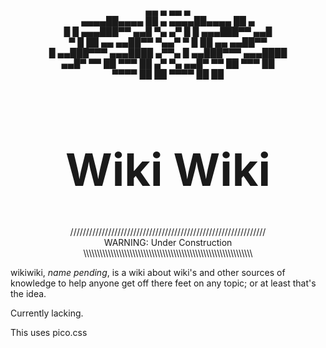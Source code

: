 <p align="center">
<br>     ▄▄        ▄                                      ▄▄        ▄
<br> ▄▄▄▄██▄▄▄▄    ██   ▄                             ▄▄▄▄██▄▄▄▄    ██   ▄
<br> █        █ ▄▄▄███▀▀             ▄▄█   ▀▄    ▄▀   █        █ ▄▄▄███▀▀             ▄▄█
<br> ▀        █     ██   ▄▄       ▄▄██▀▀     ▀▄▄▀     ▀        █     ██   ▄▄       ▄▄██▀▀
<br>          █   ▄▄███▀▀▀   ▄▄▄████         ▄▀▀▄              █   ▄▄███▀▀▀   ▄▄▄████
<br>       ▄▄█▀  ▀▀  ██      ▀▀▀  ██       ▄▀    ▀▄        ▄▄█▀  ▀▀  ██      ▀▀▀  ██
<br>     ▀▀▀▀         ██          ██                     ▀▀▀▀         ██          ██
</p>
<!-- Happy accident -->

<h1 align="center" style="font-size:72px" href="https://prex-aliya.github.io/index.html">Wiki Wiki</h1>
<p align="center">
//////////////////////////////////////////////////////////////<br>
WARNING: Under Construction<br>
\\\\\\\\\\\\\\\\\\\\\\\\\\\\\\\\\\\\\\\\\\\\\\\\\\\\\\\\\\\\\\
</p>


wikiwiki, <i>name pending</i>, is a wiki about wiki's and other sources of
knowledge to help anyone get off there feet on any topic; or at least that's the
idea.

Currently lacking.

This uses pico.css


<!--
- TODO: add these topics
how to use weird protocol firestick
best anime we recommend
how to use ntp
        common mistakes and fixes
        using the closes server dosent fix it
        arch + gentoo + other resources?
Curious Archive yt
-->
